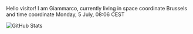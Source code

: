 Hello visitor! I am Giammarco, currently living in space coordinate Brussels and time coordinate Monday, 5 July, 08:06 CEST

![GitHub Stats](https://github-readme-stats.vercel.app/api?username=grcasanova)

